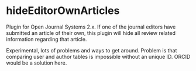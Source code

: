 # hideEditorOwnArticles
Plugin for Open Journal Systems 2.x. If one of the journal editors have submitted an article of their own, this plugin will hide all review related information regarding that article.

Experimental, lots of problems and ways to get around. Problem is that comparing user and author tables is impossible without an unique ID. ORCID would be a solution here. 
